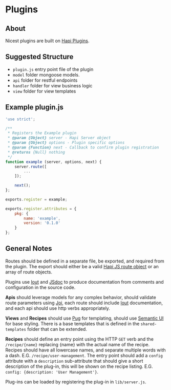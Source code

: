 # Plugins

## About

Nicest plugins are built on [Hapi Plugins](http://hapijs.com/tutorials/plugins).

## Suggested Structure

* `plugin.js` entry point file of the plugin
* `model` folder mongoose models.
* `api` folder for restful endpoints
* `handler` folder for view business logic
* `view` folder for view templates

## Example plugin.js

``` js
'use strict';

/**
 * Registers the Example plugin
 * @param {Object} server - Hapi Server object
 * @param {Object} options - Plugin specific options
 * @param {Function} next - Callback to confirm plugin registration
 * @returns {Null} nothing
 */
function example (server, options, next) {
    server.route([
        ...
    ]);

    next();
};

exports.register = example;

exports.register.attributes = {
    pkg: {
        name: 'example',
        version: '0.1.0'
    }
};
```

## General Notes

Routes should be defined in a separate file, be exported, and required from the plugin.
The export should either be a valid [Hapi JS route object](http://hapijs.com/tutorials/routing)
or an array of route objects.

Plugins use [lout](https://github.com/hapijs/lout) and [JSdoc](https://github.com/jsdoc3/jsdoc)
to produce documentation from comments and configuration in the source code.

**Apis** should leverage models for any complex behavior, should validate route parameters using
[Joi](https://github.com/hapijs/joi), each route should include [lout](http://hapijs.com/tutorials/routing#config)
documentation, and each api should use http verbs appropriately.

**Views** and **Recipes** should use [Pug](http://jade-lang.com/reference/) for templating, should use
[Semantic UI](http://semantic-ui.com/) for base styling. There is a base templates that is defined in the
`shared-templates` folder that can be extended.

**Recipes** should define an entry point using the HTTP `GET` verb and the `/recipe/{name}` replacing {name} with the
actual name of the recipe. Recipes should have all lowercase names, and separate multiple words with a dash. E.G.
`/recipe/user-management`. The entry point should add a `config` attribute with a `description` sub-attribute that
should give a short description of the plug-in, this will be shown on the recipe listing. E.G.
`config: {description: 'User Management'}`.

Plug-ins can be loaded by registering the plug-in in `lib/server.js`.
